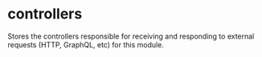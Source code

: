 # controllers

Stores the controllers responsible for receiving and responding to external requests (HTTP, GraphQL, etc) for this module.
